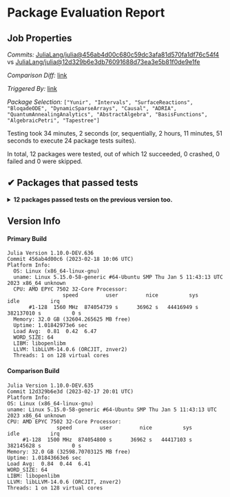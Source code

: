 # Package Evaluation Report

## Job Properties

*Commits:* [JuliaLang/julia@456ab4d00c680c59dc3afa81d570fa1df76c54f4](https://github.com/JuliaLang/julia/commit/456ab4d00c680c59dc3afa81d570fa1df76c54f4) vs [JuliaLang/julia@12d329b6e3db76091688d73ea3e5b81f0de9e1fe](https://github.com/JuliaLang/julia/commit/12d329b6e3db76091688d73ea3e5b81f0de9e1fe)

*Comparison Diff:* [link](https://github.com/JuliaLang/julia/compare/12d329b6e3db76091688d73ea3e5b81f0de9e1fe...456ab4d00c680c59dc3afa81d570fa1df76c54f4)

*Triggered By:* [link](https://github.com/JuliaLang/julia/pull/48716#issuecomment-1435721891)

*Package Selection:* `["Yunir", "Intervals", "SurfaceReactions", "BloqadeODE", "DynamicSparseArrays", "Causal", "ADRIA", "QuantumAnnealingAnalytics", "AbstractAlgebra", "BasisFunctions", "AlgebraicPetri", "Tapestree"]`

Testing took 34 minutes, 2 seconds (or, sequentially, 2 hours, 11 minutes, 51 seconds to execute 24 package tests suites).

In total, 12 packages were tested, out of which 12 succeeded, 0 crashed, 0 failed and 0 were skipped.


## ✔ Packages that passed tests

<details><summary><strong>12 packages passed tests on the previous version too.</strong></summary>
<p>

- [AbstractAlgebra v0.27.8](https://s3.amazonaws.com/julialang-reports/nanosoldier/pkgeval/by_hash/456ab4d_vs_12d329b/AbstractAlgebra.primary.log)
- [Intervals v1.9.0](https://s3.amazonaws.com/julialang-reports/nanosoldier/pkgeval/by_hash/456ab4d_vs_12d329b/Intervals.primary.log)
- [SurfaceReactions v0.1.0](https://s3.amazonaws.com/julialang-reports/nanosoldier/pkgeval/by_hash/456ab4d_vs_12d329b/SurfaceReactions.primary.log)
- [BloqadeODE v0.1.10](https://s3.amazonaws.com/julialang-reports/nanosoldier/pkgeval/by_hash/456ab4d_vs_12d329b/BloqadeODE.primary.log)
- [DynamicSparseArrays v0.6.1](https://s3.amazonaws.com/julialang-reports/nanosoldier/pkgeval/by_hash/456ab4d_vs_12d329b/DynamicSparseArrays.primary.log)
- [Yunir v0.2.7](https://s3.amazonaws.com/julialang-reports/nanosoldier/pkgeval/by_hash/456ab4d_vs_12d329b/Yunir.primary.log)
- [BasisFunctions v0.5.9](https://s3.amazonaws.com/julialang-reports/nanosoldier/pkgeval/by_hash/456ab4d_vs_12d329b/BasisFunctions.primary.log)
- [AlgebraicPetri v0.8.4](https://s3.amazonaws.com/julialang-reports/nanosoldier/pkgeval/by_hash/456ab4d_vs_12d329b/AlgebraicPetri.primary.log)
- [QuantumAnnealingAnalytics v0.2.0](https://s3.amazonaws.com/julialang-reports/nanosoldier/pkgeval/by_hash/456ab4d_vs_12d329b/QuantumAnnealingAnalytics.primary.log)
- [ADRIA v0.4.5](https://s3.amazonaws.com/julialang-reports/nanosoldier/pkgeval/by_hash/456ab4d_vs_12d329b/ADRIA.primary.log)
- [Tapestree v0.1.4](https://s3.amazonaws.com/julialang-reports/nanosoldier/pkgeval/by_hash/456ab4d_vs_12d329b/Tapestree.primary.log)
- [Causal v0.3.4](https://s3.amazonaws.com/julialang-reports/nanosoldier/pkgeval/by_hash/456ab4d_vs_12d329b/Causal.primary.log)

</p>
</details>


## Version Info

#### Primary Build

```
Julia Version 1.10.0-DEV.636
Commit 456ab4d00c6 (2023-02-18 10:06 UTC)
Platform Info:
  OS: Linux (x86_64-linux-gnu)
  uname: Linux 5.15.0-58-generic #64-Ubuntu SMP Thu Jan 5 11:43:13 UTC 2023 x86_64 unknown
  CPU: AMD EPYC 7502 32-Core Processor: 
                  speed         user         nice          sys         idle          irq
       #1-128  1560 MHz  874054739 s      36962 s   44416949 s  382137010 s          0 s
  Memory: 32.0 GB (32604.265625 MB free)
  Uptime: 1.01842973e6 sec
  Load Avg:  0.81  0.42  6.47
  WORD_SIZE: 64
  LIBM: libopenlibm
  LLVM: libLLVM-14.0.6 (ORCJIT, znver2)
  Threads: 1 on 128 virtual cores

```

  #### Comparison Build

  ```
Julia Version 1.10.0-DEV.635
Commit 12d329b6e3d (2023-02-17 20:01 UTC)
Platform Info:
  OS: Linux (x86_64-linux-gnu)
  uname: Linux 5.15.0-58-generic #64-Ubuntu SMP Thu Jan 5 11:43:13 UTC 2023 x86_64 unknown
  CPU: AMD EPYC 7502 32-Core Processor: 
                  speed         user         nice          sys         idle          irq
       #1-128  1500 MHz  874054800 s      36962 s   44417103 s  382145628 s          0 s
  Memory: 32.0 GB (32598.70703125 MB free)
  Uptime: 1.01843663e6 sec
  Load Avg:  0.84  0.44  6.41
  WORD_SIZE: 64
  LIBM: libopenlibm
  LLVM: libLLVM-14.0.6 (ORCJIT, znver2)
  Threads: 1 on 128 virtual cores

  ```
  <!-- Generated on 2023-02-18T23:57:28.615 -->
